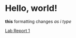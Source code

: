 # Hello, world!
**this** formatting changes *as i type*

[Lab Report 1](https://jaevent.github.io/cse15l-lab-reports/lab-report-1-week-0.html)
